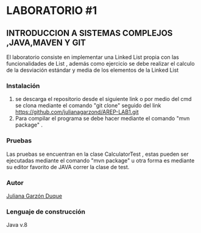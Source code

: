 # LABORATORIO  #1
## INTRODUCCION A SISTEMAS COMPLEJOS ,JAVA,MAVEN Y GIT

El laboratorio consiste en implementar una Linked List propia con las funcionalidades de List , además como ejercicio se debe realizar el calculo de la desviación estándar  y media de los elementos de la Linked List

### Instalación 

1. se descarga el repositorio desde el siguiente link  o por medio del cmd se clona mediante el comando "git clone" seguido del link https://github.com/julianagarzond/AREP-LAB1.git
2. Para compilar el programa se debe hacer mediante el comando "mvn package" .
### Pruebas
Las pruebas se encuentran en la clase CalculatorTest , estas pueden ser ejecutadas mediante el comando "mvn package" u otra forma es mediante su editor favorito de JAVA correr la clase de test.

### Autor
<a href="https://github.com/julianagarzond"> Juliana Garzón Duque </a>

### Lenguaje de construcción
Java v.8 
